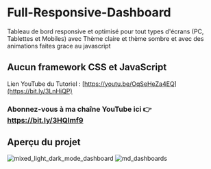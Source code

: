 # Full-Responsive-Dashboard
Tableau de bord responsive et optimisé pour tout types d'écrans (PC, Tablettes et Mobiles) avec 
Thème claire et thème sombre et avec des animations faites grace au javascript

## Aucun framework CSS et JavaScript

Lien YouTube du Tutoriel : [https://youtu.be/OqSeHeZa4EQ](https://bit.ly/3LnHiQP)

### Abonnez-vous à ma chaîne YouTube ici 👉 https://bit.ly/3HQlmf9

## Aperçu du projet
![mixed_light_dark_mode_dashboard](https://user-images.githubusercontent.com/72866207/236967361-d91b6d9f-6b8b-4f87-9f05-57cc7eff14aa.png)
![md_dashboards](https://user-images.githubusercontent.com/72866207/236968315-5a4ba9b8-9a4d-4a8c-b029-234a68557f10.png)
